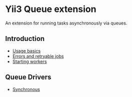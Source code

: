 Yii3 Queue extension
====================

An extension for running tasks asynchronously via queues.

Introduction
------------

* [Usage basics](usage.md)
* [Errors and retryable jobs](retryable.md)
* [Starting workers](worker.md)

Queue Drivers
-------------

* [Synchronous](driver-sync.md)

